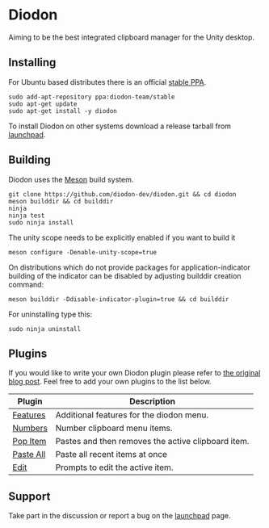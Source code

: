 # Diodon

Aiming to be the best integrated clipboard manager for the Unity desktop.

## Installing

For Ubuntu based distributes there is an official [stable PPA](https://launchpad.net/~diodon-team/+archive/stable).

    sudo add-apt-repository ppa:diodon-team/stable
    sudo apt-get update
    sudo apt-get install -y diodon


To install Diodon on other systems download a release tarball from [launchpad](https://launchpad.net/diodon/+download).

## Building

Diodon uses the [Meson](https://mesonbuild.com/) build system.

    git clone https://github.com/diodon-dev/diodon.git && cd diodon
    meson builddir && cd builddir
    ninja
    ninja test
    sudo ninja install

The unity scope needs to be explicitly enabled if you want to build it

    meson configure -Denable-unity-scope=true

On distributions which do not provide packages for application-indicator
building of the indicator can be disabled by adjusting builddir creation command:

    meson builddir -Ddisable-indicator-plugin=true && cd builddir

For uninstalling type this:

    sudo ninja uninstall

## Plugins

If you would like to write your own Diodon plugin please refer to [the original blog post](http://esite.ch/2011/10/19/writing-a-plugin-for-diodon/). Feel free to add your own plugins to the list below.

|  Plugin                                                  | Description                                        |
| -------------------------------------------------------- | -------------------------------------------------- |
| [Features](https://github.com/RedHatter/diodon-plugins)  | Additional features for the diodon menu.           |
| [Numbers](https://github.com/RedHatter/diodon-plugins)   | Number clipboard menu items.                       |
| [Pop Item](https://github.com/RedHatter/diodon-plugins)  | Pastes and then removes the active clipboard item. |
| [Paste All](https://github.com/RedHatter/diodon-plugins) | Paste all recent items at once                     |
| [Edit](https://github.com/RedHatter/diodon-plugins)      | Prompts to edit the active item.                   |

## Support

Take part in the discussion or report a bug on the [launchpad](https://bugs.launchpad.net/diodon) page.
